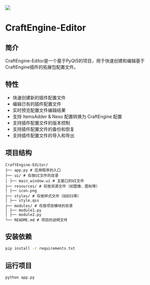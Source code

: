 ![](resources/logo.ico)
# CraftEngine-Editor

## 简介
CraftEngine-Editor是一个基于PyQt5的项目，用于快速创建和编辑基于CraftEngine插件的拓展包配置文件。

## 特性
- 快速创建新的插件配置文件
- 编辑已有的插件配置文件
- 实时预览配置文件编辑结果
- 支持 ItemsAdder & Nexo 配置转换为 CraftEngine 配置
- 支持插件配置文件的版本控制
- 支持插件配置文件的备份和恢复
- 支持插件配置文件的导入和导出

## 项目结构
```angular2html
CraftEngine-Editor/
├── app.py # 应用程序的入口
├── ui/ # 存放UI文件的目录
│ ├── main_window.ui # 主窗口的UI文件
├── resources/ # 存放资源文件（如图像、图标等）
│ ├── icon.png
├── styles/ # 存放样式文件（如QSS等）
│ ├── style.qss
├── modules/ # 存放项目模块的目录
│ ├── module1.py
│ ├── module2.py
└── README.md # 项目的说明文件
```

## 安装依赖
```bash
pip install -r requirements.txt
```

## 运行项目
```bash
python app.py
```
